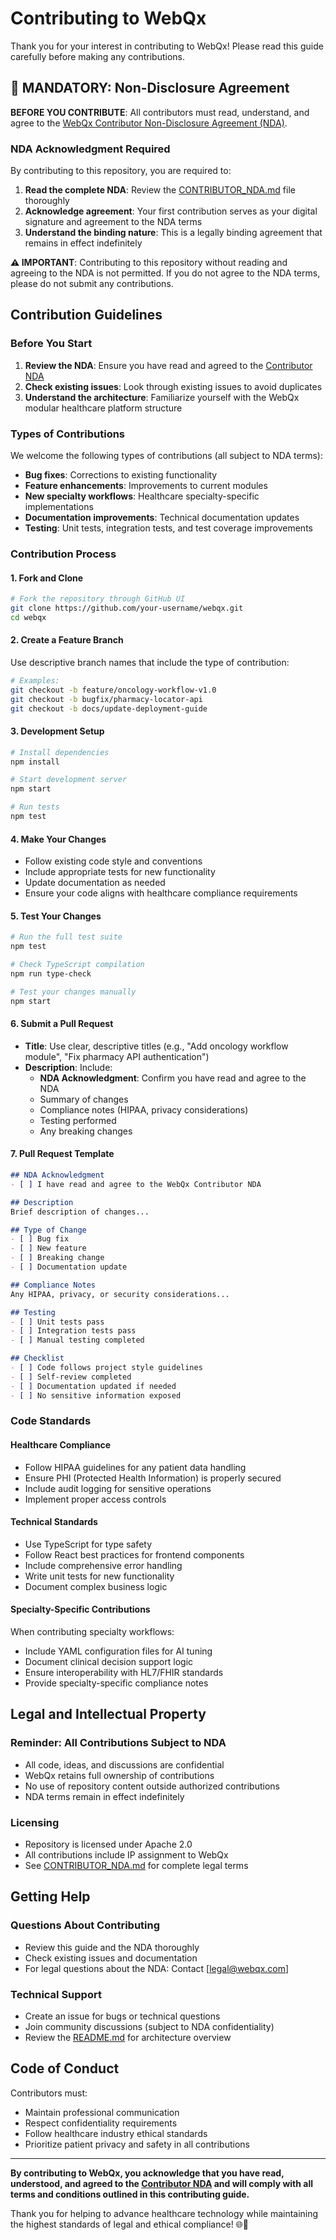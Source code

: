 # Contributing to WebQx

Thank you for your interest in contributing to WebQx! Please read this guide carefully before making any contributions.

## 🚨 MANDATORY: Non-Disclosure Agreement

**BEFORE YOU CONTRIBUTE**: All contributors must read, understand, and agree to the [WebQx Contributor Non-Disclosure Agreement (NDA)](./CONTRIBUTOR_NDA.md).

### NDA Acknowledgment Required

By contributing to this repository, you are required to:

1. **Read the complete NDA**: Review the [CONTRIBUTOR_NDA.md](./CONTRIBUTOR_NDA.md) file thoroughly
2. **Acknowledge agreement**: Your first contribution serves as your digital signature and agreement to the NDA terms
3. **Understand the binding nature**: This is a legally binding agreement that remains in effect indefinitely

**⚠️ IMPORTANT**: Contributing to this repository without reading and agreeing to the NDA is not permitted. If you do not agree to the NDA terms, please do not submit any contributions.

## Contribution Guidelines

### Before You Start

1. **Review the NDA**: Ensure you have read and agreed to the [Contributor NDA](./CONTRIBUTOR_NDA.md)
2. **Check existing issues**: Look through existing issues to avoid duplicates
3. **Understand the architecture**: Familiarize yourself with the WebQx modular healthcare platform structure

### Types of Contributions

We welcome the following types of contributions (all subject to NDA terms):

- **Bug fixes**: Corrections to existing functionality
- **Feature enhancements**: Improvements to current modules
- **New specialty workflows**: Healthcare specialty-specific implementations
- **Documentation improvements**: Technical documentation updates
- **Testing**: Unit tests, integration tests, and test coverage improvements

### Contribution Process

#### 1. Fork and Clone
```bash
# Fork the repository through GitHub UI
git clone https://github.com/your-username/webqx.git
cd webqx
```

#### 2. Create a Feature Branch
Use descriptive branch names that include the type of contribution:
```bash
# Examples:
git checkout -b feature/oncology-workflow-v1.0
git checkout -b bugfix/pharmacy-locator-api
git checkout -b docs/update-deployment-guide
```

#### 3. Development Setup
```bash
# Install dependencies
npm install

# Start development server
npm start

# Run tests
npm test
```

#### 4. Make Your Changes
- Follow existing code style and conventions
- Include appropriate tests for new functionality
- Update documentation as needed
- Ensure your code aligns with healthcare compliance requirements

#### 5. Test Your Changes
```bash
# Run the full test suite
npm test

# Check TypeScript compilation
npm run type-check

# Test your changes manually
npm start
```

#### 6. Submit a Pull Request
- **Title**: Use clear, descriptive titles (e.g., "Add oncology workflow module", "Fix pharmacy API authentication")
- **Description**: Include:
  - **NDA Acknowledgment**: Confirm you have read and agree to the NDA
  - Summary of changes
  - Compliance notes (HIPAA, privacy considerations)
  - Testing performed
  - Any breaking changes

#### 7. Pull Request Template
```markdown
## NDA Acknowledgment
- [ ] I have read and agree to the WebQx Contributor NDA

## Description
Brief description of changes...

## Type of Change
- [ ] Bug fix
- [ ] New feature
- [ ] Breaking change
- [ ] Documentation update

## Compliance Notes
Any HIPAA, privacy, or security considerations...

## Testing
- [ ] Unit tests pass
- [ ] Integration tests pass
- [ ] Manual testing completed

## Checklist
- [ ] Code follows project style guidelines
- [ ] Self-review completed
- [ ] Documentation updated if needed
- [ ] No sensitive information exposed
```

### Code Standards

#### Healthcare Compliance
- Follow HIPAA guidelines for any patient data handling
- Ensure PHI (Protected Health Information) is properly secured
- Include audit logging for sensitive operations
- Implement proper access controls

#### Technical Standards
- Use TypeScript for type safety
- Follow React best practices for frontend components
- Include comprehensive error handling
- Write unit tests for new functionality
- Document complex business logic

#### Specialty-Specific Contributions
When contributing specialty workflows:
- Include YAML configuration files for AI tuning
- Document clinical decision support logic
- Ensure interoperability with HL7/FHIR standards
- Provide specialty-specific compliance notes

## Legal and Intellectual Property

### Reminder: All Contributions Subject to NDA
- All code, ideas, and discussions are confidential
- WebQx retains full ownership of contributions
- No use of repository content outside authorized contributions
- NDA terms remain in effect indefinitely

### Licensing
- Repository is licensed under Apache 2.0
- All contributions include IP assignment to WebQx
- See [CONTRIBUTOR_NDA.md](./CONTRIBUTOR_NDA.md) for complete legal terms

## Getting Help

### Questions About Contributing
- Review this guide and the NDA thoroughly
- Check existing issues and documentation
- For legal questions about the NDA: Contact [legal@webqx.com]

### Technical Support
- Create an issue for bugs or technical questions
- Join community discussions (subject to NDA confidentiality)
- Review the [README.md](./README.md) for architecture overview

## Code of Conduct

Contributors must:
- Maintain professional communication
- Respect confidentiality requirements
- Follow healthcare industry ethical standards
- Prioritize patient privacy and safety in all contributions

---

**By contributing to WebQx, you acknowledge that you have read, understood, and agreed to the [Contributor NDA](./CONTRIBUTOR_NDA.md) and will comply with all terms and conditions outlined in this contributing guide.**

Thank you for helping to advance healthcare technology while maintaining the highest standards of legal and ethical compliance! 🌐💙